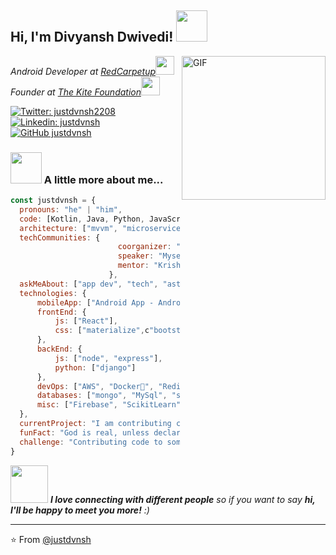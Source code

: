 <h2> Hi, I'm Divyansh Dwivedi! <img src="https://media.giphy.com/media/mGcNjsfWAjY5AEZNw6/giphy.gif" width="50"></h2>
<img align="right" alt="GIF" src="https://i.pinimg.com/originals/e4/26/70/e426702edf874b181aced1e2fa5c6cde.gif" width="230"/>
<p><em>Android Developer at <a href="http://www.redcarpetup.com">RedCarpetup</a><img src="https://media.giphy.com/media/fYSnHlufseco8Fh93Z/giphy.gif" width="30"></br>Founder at <a href="https://github.com/The-Kite-Foundation">The Kite Foundation</a><img src="https://media.giphy.com/media/WUlplcMpOCEmTGBtBW/giphy.gif" width="30"> 
</em></p>

[![Twitter: justdvnsh2208](https://img.shields.io/twitter/follow/justdvnsh2208?style=social)](https://twitter.com/justdvnsh2208)
[![Linkedin: justdvnsh](https://img.shields.io/badge/-justdvnsh-blue?style=flat-square&logo=Linkedin&logoColor=white&link=https://www.linkedin.com/in/justdvnsh/)](https://www.linkedin.com/in/justdvnsh/)
[![GitHub justdvnsh](https://img.shields.io/github/followers/justdvnsh?label=follow&style=social)](https://github.com/justdvnsh)


### <img src="https://media.giphy.com/media/VgCDAzcKvsR6OM0uWg/giphy.gif" width="50"> A little more about me...  

```javascript
const justdvnsh = {
  pronouns: "he" | "him",
  code: [Kotlin, Java, Python, JavaScript, C],
  architecture: ["mvvm", "microservices", "event-driven", "design system pattern"],
  techCommunities: {
                        coorganizer: "IOSD",
                        speaker: "Myself",
                        mentor: "Krishna Rai"
                      },
  askMeAbout: ["app dev", "tech", "astrophysics", "Machine Learning & Deep Learning", "Soccer/Football", "Gaming"],
  technologies: {
      mobileApp: ["Android App - Android Studio", "Flutter Developer - iOS and Android"],
      frontEnd: {
          js: ["React"],
          css: ["materialize",c"bootstrap"]
      },
      backEnd: {
          js: ["node", "express"],
          python: ["django"]
      },
      devOps: ["AWS", "Docker🐳", "Redis", "Nginx"],
      databases: ["mongo", "MySql", "sqlite", "postgres"],
      misc: ["Firebase", "ScikitLearn", "selenium", "open-cv", "Keras", "Tensorflow", "PyTorch", "Pandas", "Matplotlib", "Numpy"]
  },
  currentProject: "I am contributing code to Google/Exoplayer. Working on my own open source project Samachaar (You'll find it in my pinned repo's). Android App developer at RedCarpetUp",
  funFact: "God is real, unless declared Integer.",
  challenge: "Contributing code to something that matters"
}
```

<img src="https://media.giphy.com/media/LnQjpWaON8nhr21vNW/giphy.gif" width="60"> <em><b>I love connecting with different people</b> so if you want to say <b>hi, I'll be happy to meet you more!</b> :)</em>

---

⭐️ From [@justdvnsh](https://github.com/justdvnsh)
